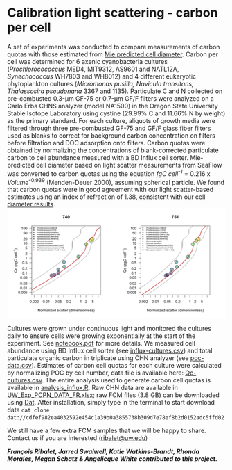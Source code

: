 # Calibration light scattering - carbon per cell
A set of experiments was conducted to compare measurements of carbon quotas with those estimated from [Mie predicted cell diameter](https://github.com/armbrustlab/fsc-size-calibration). Carbon per cell was determined for 6 axenic cyanobacteria cultures (<i>Prochlorocococcus</i> MED4, MIT9312, AS9601 and NATL12A, <i>Synechococcus</i> WH7803 and WH8012) and 4 different eukaryotic phytoplankton cultures (<i>Micromonas pusilla, Navicula transitans, Thalassosira pseudonana</i> 3367 and 1135). Particulate C and N collected on pre-combusted 0.3-µm GF-75 or 0.7-µm GF/F filters were analyzed on a Carlo Erba CHNS analyzer (model NA1500) in the Oregon State University Stable Isotope Laboratory using cystine (29.99% C and 11.66% N by weight) as the primary standard. For each culture, aliquots of growth media were filtered through three pre-combusted GF-75 and GF/F glass fiber filters used as blanks to correct for background carbon concentration on filters before filtration and DOC adsorption onto filters. Carbon quotas were obtained by normalizing the concentrations of blank-corrected particulate carbon to cell abundance measured with a BD Influx cell sorter. Mie-predicted cell diameter based on light scatter measurements from SeaFlow was converted to carbon quotas using the equation <i>fgC cell<sup>-1</sup></i> = 0.216 x <i>Volume</i><sup>-0.939</sup> (Menden-Deuer 2000), assuming spherical particle. We found that carbon quotas were in good agreement with our light scatter-based estimates using an index of refraction of 1.38, consistent with our cell [diameter results](https://github.com/armbrustlab/fsc-size-calibration).
![alt text](Qc-scatter.png "SeaFlow calibration of forward scatter normalized by 1 micron beads")

Cultures were grown under continuous light and monitored the cultures daily to ensure cells were growing exponentially at the start of the experiment. See [notebook.pdf](https://github.com/armbrustlab/fsc-poc-calibration/blob/master/notebook.pdf) for more details.
We measured cell abundance using BD Influx cell sorter (see [influx-cultures.csv](https://github.com/armbrustlab/fsc-poc-calibration/blob/master/influx-cultures.csv)) and total particulate organic carbon in triplicate using CHN analyzer (see [poc-data.csv](https://github.com/armbrustlab/fsc-poc-calibration/blob/master/poc-data.csv)). Estimates of carbon cell quotas for each culture were calculated by normalizing POC by cell number, data file is available here: [Qc-cultures.csv](https://github.com/armbrustlab/fsc-poc-calibration/blob/master/Qc-cultures.csv).
The entire analysis used to generate carbon cell quotas is available in [analysis_influx.R](https://github.com/armbrustlab/fsc-poc-calibration/blob/master/analysis_influx.R). Raw CHN data are available in [UW_Exp_PCPN_DATA_FR.xlsx](https://github.com/armbrustlab/fsc-poc-calibration/blob/master/UW_Exp_PCPN_DATA_FR.xlsx); raw FCM files (3.8 GB) can be downloaded using [Dat](https://github.com/datproject/dat). After installation, simply type in the terminal to start download data ```dat clone dat://cdfef982ea4032592e454c1a39b0a3855738b309d7e78ef8b2d0152adc5ffd02```

We still have a few extra FCM samples that we will be happy to share. Contact us if you are interested (ribalet@uw.edu)

***François Ribalet, Jarred Swalwell, Katie Watkins-Brandt, Rhonda Morales, Megan Schatz & Angelicque White contributed to this project.***
